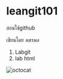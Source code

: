 # leangit101
สอนใช้github 

เขียนโดย *พชรพล*
1. Labgit
2. lab html

![octocat](https://images.unsplash.com/photo-1513201099705-a9746e1e201f?ixlib=rb-4.0.3&ixid=M3wxMjA3fDB8MHxzZWFyY2h8Mnx8Z2lmdHxlbnwwfHwwfHx8MA%3D%3D&auto=format&fit=crop&w=500&q=60)
